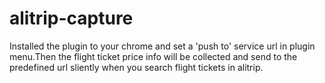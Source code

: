 # alitrip-capture

Installed the plugin to your chrome and set a 'push to' service url in plugin menu.Then the flight ticket price info will be collected and send to the predefined url sliently when you search flight tickets in alitrip.